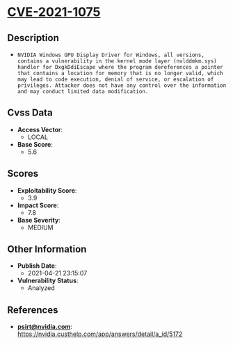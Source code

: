 
# [CVE-2021-1075](https://nvidia.custhelp.com/app/answers/detail/a_id/5172)

## Description

- `NVIDIA Windows GPU Display Driver for Windows, all versions, contains a vulnerability in the kernel mode layer (nvlddmkm.sys) handler for DxgkDdiEscape where the program dereferences a pointer that contains a location for memory that is no longer valid, which may lead to code execution, denial of service, or escalation of privileges. Attacker does not have any control over the information and may conduct limited data modification.`

## Cvss Data

- **Access Vector**:
  - LOCAL
- **Base Score**:
  - 5.6

## Scores

- **Exploitability Score**:
  - 3.9
- **Impact Score**:
  - 7.8
- **Base Severity**:
  - MEDIUM

## Other Information

- **Publish Date**:
  - 2021-04-21 23:15:07
- **Vulnerability Status**:
  - Analyzed

## References

- **psirt@nvidia.com**: https://nvidia.custhelp.com/app/answers/detail/a_id/5172
